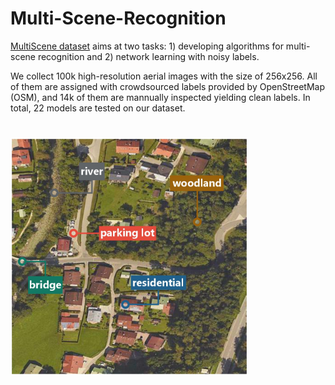 # Multi-Scene-Recognition




[MultiScene dataset](https://arxiv.org/pdf/2104.02846.pdf) aims at two tasks: 1) developing algorithms for multi-scene recognition and 2) network learning with noisy labels.

We collect 100k high-resolution aerial images with the size of 256x256. All of them are assigned with crowdsourced labels provided by OpenStreetMap (OSM), and 14k of them are mannually inspected yielding clean labels. In total, 22 models are tested on our dataset. 

# 

<img src="./figures/illustration.jpg" width = "380" height = "380" alt="illustration" align=left />
